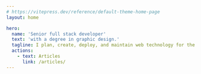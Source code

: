 ```yaml
---
# https://vitepress.dev/reference/default-theme-home-page
layout: home

hero:
  name: 'Senior full stack developer'
  text: 'with a degree in graphic design.'
  tagline: I plan, create, deploy, and maintain web technology for the public and private sector. I also write articles.
  actions:
    - text: Articles
      link: /articles/
---
```

